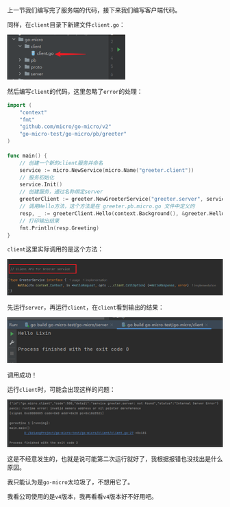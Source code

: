 上一节我们编写完了服务端的代码，接下来我们编写客户端代码。

同样，在`client`目录下新建文件`client.go`：

<img src="image/image-20240111150308136.png" alt="image-20240111150308136" style="zoom:80%;" />

然后编写`client`的代码，这里忽略了`error`的处理：

```go
import (
	"context"
	"fmt"
	"github.com/micro/go-micro/v2"
	"go-micro-test/go-micro/pb/greeter"
)

func main() {
	// 创建一个新的client服务并命名
	service := micro.NewService(micro.Name("greeter.client"))
	// 服务初始化
	service.Init()
	// 创建服务，通过名称绑定server
	greeterClient := greeter.NewGreeterService("greeter.server", service.Client())
	// 调用Hello方法，这个方法是在 greeter.pb.micro.go 文件中定义的
	resp, _ := greeterClient.Hello(context.Background(), &greeter.HelloRequest{Name: "Lixin"})
	// 打印输出结果
	fmt.Println(resp.Greeting)
}
```

`client`这里实际调用的是这个方法：

<img src="image/image-20240111151515106.png" alt="image-20240111151515106" style="zoom: 80%;" />

先运行`server`，再运行`client`，在`client`看到输出的结果：

<img src="image/image-20240111152405961.png" alt="image-20240111152405961" style="zoom:80%;" />

调用成功！

运行`client`时，可能会出现这样的问题：

<img src="image/image-20240111164548811.png" alt="image-20240111164548811" style="zoom:65%;" />

这是不经意发生的，也就是说可能第二次运行就好了，我根据报错也没找出是什么原因。

我只能认为是`go-micro`太垃圾了，不想用它了。

我看公司使用的是`v4`版本，我再看看`v4`版本好不好用吧。